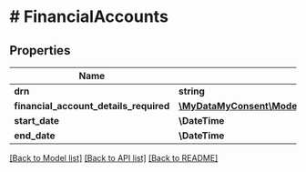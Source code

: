 # # FinancialAccounts

## Properties

Name | Type | Description | Notes
------------ | ------------- | ------------- | -------------
**drn** | **string** |  | [optional]
**financial_account_details_required** | [**\MyDataMyConsent\Model\FinancialAccountDetailsRequired[]**](FinancialAccountDetailsRequired.md) |  | [optional]
**start_date** | **\DateTime** |  | [optional]
**end_date** | **\DateTime** |  | [optional]

[[Back to Model list]](../../README.md#models) [[Back to API list]](../../README.md#endpoints) [[Back to README]](../../README.md)
